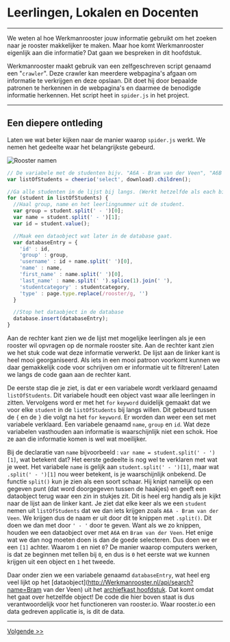 # Leerlingen, Lokalen en Docenten
---
We weten al hoe Werkmanrooster jouw informatie gebruikt om het zoeken naar je rooster makkelijker te maken. Maar hoe komt Werkmanrooster eigenlijk aan die informatie? Dat gaan we bespreken in dit hoofdstuk.

Werkmanrooster maakt gebruik van een zelfgeschreven script genaamd een "`crawler`". Deze crawler kan meerdere webpagina's afgaan om informatie te verkrijgen en deze opslaan. Dit doet hij door bepaalde patronen te herkennen in de webpagina's en daarmee de benodigde informatie herkennen. Het script heet in `spider.js` in het project.

---
## Een diepere ontleding
Laten we wat beter kijken naar de manier waarop `spider.js` werkt.
We nemen het gedeelte waar het belangrijkste gebeurd.

![Rooster namen](http://i.imgur.com/89e4Y4M.png)

```javascript
// De variabele met de studenten bijv. "A6A - Bram van der Veen", "A6B - David Veenstra"
var listOfStudents = cheerio('select', download).children();

//Ga alle studenten in de lijst bij langs. (Werkt hetzelfde als each bij templates)
for (student in listOfStudents) {
  //Haal group, name en het leerlingnummer uit de student.
  var group = student.split(' - ')[0];
  var name = student.split(' - ')[1];
  var id = student.value();

  //Maak een dataobject wat later in de database gaat.
  var databaseEntry = {
    'id' : id,
    'group' : group,
    'username' : id + name.split(' ')[0],
    'name' : name,
    'first_name' : name.split(' ')[0],
    'last_name' : name.split(' ').splice(1).join(' '),
    'studentcategory' : studentcategory,
    'type' : page.type.replace(/rooster/g, '')
  }

  //Stop het dataobject in de database
  database.insert(databaseEntry);
}
```
Aan de rechter kant zien we de lijst met mogelijke leerlingen als je een rooster wil opvragen op de normale rooster site. Aan de rechter kant zien we het stuk code wat deze informatie verwerkt. De lijst aan de linker kant is heel mooi georganiseerd. Als iets in een mooi patroon voorkomt kunnen we daar gemakkelijk code voor schrijven om er informatie uit te filtreren! Laten we langs de code gaan aan de rechter kant.

De eerste stap die je ziet, is dat er een variabele wordt verklaard genaamd `listOfStudents`. Dit variabele houdt een object vast waar alle leerlingen in zitten. Vervolgens word er met het `for` `keyword` duidelijk gemaakt dat we voor elke `student` in de `listOfStudents` bij langs willen. Dit gebeurd tussen de `{` en de `}` die volgt na het `for` `keyword`. Er worden dan weer een set met variabele verklaard. Een variabele genaamd `name`, `group` en `id`. Wat deze variabelen vasthouden aan informatie is waarschijnlijk niet een schok. Hoe ze aan die informatie komen is wel wat moeilijker.

Bij de declaratie van `name` bijvoorbeeld : `var name = student.split(' - ')[1]`, wat betekent dat? Het eerste gedeelte is nog wel te verklaren met wat je weet. Het variabele `name` is gelijk aan `student.split(' - ')[1]`, maar wat `.split(' - ')[1]` nou weer betekent, is je waarschijnlijk onbekend. De functie `split()` kun je zien als een soort schaar. Hij knipt namelijk op een gegeven punt (dat word doorgegeven tussen de haakjes) en geeft een dataobject terug waar een zin in stukjes zit. Dit is heel erg handig als je kijkt naar de lijst aan de linker kant. Je ziet dat elke keer als we een `student` nemen uit `listOfStudents` dat we dan iets krijgen zoals `A6A - Bram van der Veen`. We krijgen dus de naam er uit door dit te knippen met `.split()`. Dit doen we dan met door `' - '` door te geven. Want als we zo knippen, houden we een dataobject over met `A6A` en `Bram van der Veen`. Het enige wat we dan nog moeten doen is dan de goede selecteren. Dus doen we er een `[1]` achter. Waarom `1` en niet `0`? De manier waarop computers werken, is dat ze beginnen met tellen bij `0`, en dus is `0` het eerste wat we kunnen krijgen uit een object en `1` het tweede.

Daar onder zien we een variabele genaamd `databaseEntry`, wat heel erg veel lijkt op het [dataobject](http://Werkmanrooster.nl/api/search?name=Bram van der Veen) uit het [archiefkast hoofdstuk](/opzoek). Dat komt omdat het gaat over hetzelfde object! De code die hier boven staat is dus verantwoordelijk voor het functioneren van rooster.io. Waar rooster.io een data gedreven applicatie is, is dit de data.

---
[Volgende >>](/handenuitdemouwen)
